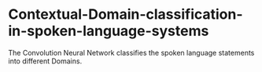 # Contextual-Domain-classification-in-spoken-language-systems
The Convolution Neural Network classifies the spoken language statements into different Domains.
